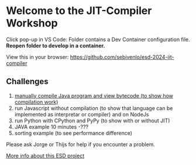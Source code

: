 # Welcome to the JIT-Compiler Workshop

Click pop-up in VS Code: Folder contains a Dev Container configuration file. **Reopen folder to develop in a container.**

View this in your browser: https://github.com/sebivenlo/esd-2024-jit-compiler

## Challenges
1. [manually compile Java program and view bytecode (to show how compilation work)](/implementation/JAVA/README.md)
2. run Javascript without compilation (to show that language can be implemented as interpretar or compiler) and on NodeJs
3. run Python with CPython and PyPy (to show with or without JIT)
4. JAVA example 10 minutes -???
5. sorting example (to see performance difference)


Please ask Jorge or Thijs for help if you encounter a problem.


[More info about this ESD project](introduction.md)